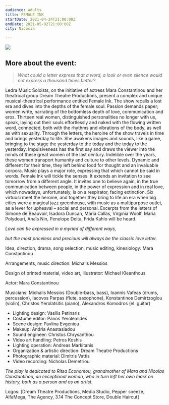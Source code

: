 ```yaml
---
audience: adults
title: FEMALE INK
startDate: 2021-04-24T21:00:00Z
endDate: 2021-05-02T21:00:00Z
city: Nicosia

---
```

_![](/images/uploads/gm290.jpeg)_

## More about the event:

> _What could a letter express that a word, a look or even silence would not express a thousand times better?_

Ledra Music Soloists, on the initiative of actress Mara Constantinou and her theatrical group Dream Theatre Productions, present a complex and unique musical-theatrical performance entitled Female Ink. The show recalls a lost era and dives into the depths of the female soul. Passion demands paper; women write, narrating of the bottomless depth of love, communication and eros. Thirteen real women, distinguished personalities no longer with us, speak, laying out their souls effortlessly and naked with the flowing written word, connected, both with the rhythms and vibrations of the body, as well as with sexuality. Through the letters, the heroine of the show travels in time and brings yesterday to life. She awakens images and sounds, like a game, bringing to the stage the yesterday to the today and the today to the yesterday. Impulsiveness has the first say and draws the viewer into the minds of these great women of the last century. Indelible over the years, these women transport humanity and culture to other levels. Dynamic and different for their time, they left behind food for thought and an invaluable corpora. Music plays a major role, expressing that which cannot be said in words. Female Ink will tickle the senses. It extends an invitation to see tomorrow from a different angle. It invites one to believe again, in the true communication between people, in the power of expression and in real love, which nowadays, unfortunately, is on a respirator, facing extinction. Six virtuosi meet the heroine, and together they bring to life an era when big cities were a magical jazz greenhouse, with music as a multipurpose outlet, as a lever for upheaval – social and personal. Excerpts from the letters of Simone de Beauvoir, Isadora Duncan, Maria Callas, Virginia Woolf, Maria Polydouri, Anaïs Nin, Penelope Delta, Frida Kahlo will be heard.

_Love can be expressed in a myriad of different ways,_

_but the most priceless and precious will always be the classic love letter._

Idea, direction, drama, song selection, music editing, kinesiology: Mara Constantinou

Arrangements, music direction: Michalis Messios

Design of printed material, video art, illustrator: Michael Kleanthous

Actor: Mara Constantinou

Musicians: Michalis Messios (Double-bass, bass), Ioannis Vafeas (drums, percussion), Iacovos Parpas (flute, saxophone), Konstantinos Demirtzoglou (violin), Christos Υerolatsitis (piano), Alexandros Komodros (el. guitar)

* Lighting design: Vasilis Petinaris
* Costume editor: Panos Yerolemides
* Scene design: Pavlina Evgeniou
* Makeup: Andria Anastasiadou
* Sound engineer: Christos Chrysanthou
* Video art handling: Petros Koshis
* Lighting operation: Andreas Markitanis
* Organization & artistic direction: Dream Theatre Productions
* Photographic material: Dimitris Vattis
* Video recording: Nicholas Demetriou

_The play is dedicated to Ritsa Economou, grandmother of Mara and Nicolas Constantinou, an exceptional woman, who in turn left her own mark on history, both as a person and as an artist._

Logos: \[Dream Theatre Productions, Media Studio, Pepper sneeze, AlfaMega, The Agency, 3.14 Τhe Concept Store, Double Haircut\]

